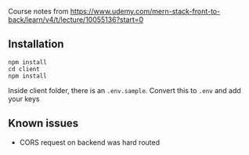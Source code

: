 Course notes from https://www.udemy.com/mern-stack-front-to-back/learn/v4/t/lecture/10055136?start=0

## Installation

```
npm install
cd client
npm install
```

Inside client folder, there is an `.env.sample`. Convert this to `.env` and add your keys

## Known issues

- CORS request on backend was hard routed
